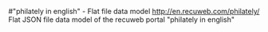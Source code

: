 #"philately in english" - Flat file data model
http://en.recuweb.com/philately/
Flat JSON file data model of the recuweb portal "philately in english"
